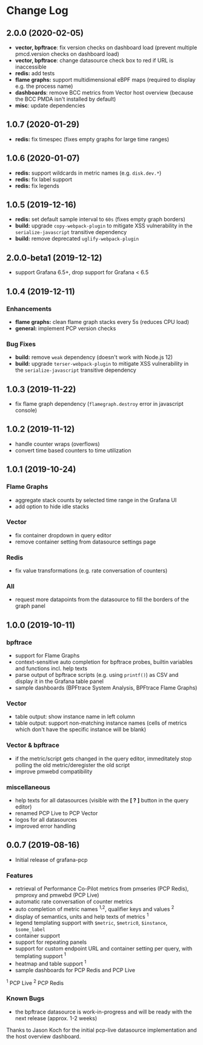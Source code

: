# Change Log

## 2.0.0 (2020-02-05)

- **vector, bpftrace**: fix version checks on dashboard load (prevent multiple pmcd.version checks on dashboard load)
- **vector, bpftrace**: change datasource check box to red if URL is inaccessible
- **redis:** add tests
- **flame graphs:** support multidimensional eBPF maps (required to display e.g. the process name)
- **dashboards**: remove BCC metrics from Vector host overview (because the BCC PMDA isn't installed by default)
- **misc**: update dependencies

## 1.0.7 (2020-01-29)

- **redis:** fix timespec (fixes empty graphs for large time ranges)

## 1.0.6 (2020-01-07)

- **redis:** support wildcards in metric names (e.g. `disk.dev.*`)
- **redis:** fix label support
- **redis:** fix legends

## 1.0.5 (2019-12-16)

- **redis:** set default sample interval to `60s` (fixes empty graph borders)
- **build:** upgrade `copy-webpack-plugin` to mitigate XSS vulnerability in the `serialize-javascript` transitive dependency
- **build:** remove deprecated `uglify-webpack-plugin`

## 2.0.0-beta1 (2019-12-12)

- support Grafana 6.5+, drop support for Grafana < 6.5

## 1.0.4 (2019-12-11)

### Enhancements
- **flame graphs:** clean flame graph stacks every 5s (reduces CPU load)
- **general:** implement PCP version checks

### Bug Fixes
- **build:** remove `weak` dependency (doesn't work with Node.js 12)
- **build:** upgrade `terser-webpack-plugin` to mitigate XSS vulnerability in the `serialize-javascript` transitive dependency

## 1.0.3 (2019-11-22)

- fix flame graph dependency (`flamegraph.destroy` error in javascript console)

## 1.0.2 (2019-11-12)

- handle counter wraps (overflows)
- convert time based counters to time utilization

## 1.0.1 (2019-10-24)

### Flame Graphs

- aggregate stack counts by selected time range in the Grafana UI
- add option to hide idle stacks

### Vector

- fix container dropdown in query editor
- remove container setting from datasource settings page

### Redis

- fix value transformations (e.g. rate conversation of counters)

### All

- request more datapoints from the datasource to fill the borders of the graph panel

## 1.0.0 (2019-10-11)

### bpftrace

- support for Flame Graphs
- context-sensitive auto completion for bpftrace probes, builtin variables and functions incl. help texts
- parse output of bpftrace scripts (e.g. using `printf()`) as CSV and display it in the Grafana table panel
- sample dashboards (BPFtrace System Analysis, BPFtrace Flame Graphs)

### Vector

- table output: show instance name in left column
- table output: support non-matching instance names (cells of metrics which don't have the specific instance will be blank)

### Vector & bpftrace
- if the metric/script gets changed in the query editor, immeditately stop polling the old metric/deregister the old script
- improve pmwebd compatibility

### miscellaneous

- help texts for all datasources (visible with the **[ ? ]** button in the query editor)
- renamed PCP Live to PCP Vector
- logos for all datasources
- improved error handling

## 0.0.7 (2019-08-16)

- Initial release of grafana-pcp

### Features

- retrieval of Performance Co-Pilot metrics from pmseries (PCP Redis), pmproxy and pmwebd (PCP Live)
- automatic rate conversation of counter metrics
- auto completion of metric names <sup>1,2</sup>, qualifier keys and values <sup>2</sup>
- display of semantics, units and help texts of metrics <sup>1</sup>
- legend templating support with `$metric`, `$metric0`, `$instance`, `$some_label`
- container support
- support for repeating panels
- support for custom endpoint URL and container setting per query, with templating support <sup>1</sup>
- heatmap and table support <sup>1</sup>
- sample dashboards for PCP Redis and PCP Live

<sup>1</sup> PCP Live
<sup>2</sup> PCP Redis

### Known Bugs

- the bpftrace datasource is work-in-progress and will be ready with the next release (approx. 1-2 weeks)

Thanks to Jason Koch for the initial pcp-live datasource implementation and the host overview dashboard.

